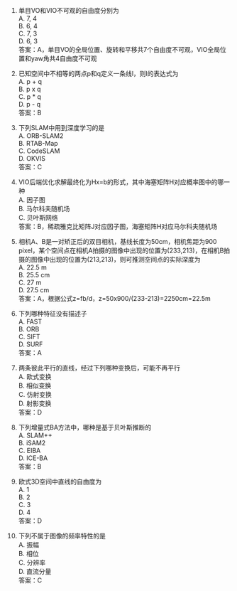 1. 单目VO和VIO不可观的自由度分别为  
A. 7, 4  
B. 6, 4  
C. 7, 3  
D. 6, 3  
答案：A，单目VO的全局位置、旋转和平移共7个自由度不可观，VIO全局位置和yaw角共4自由度不可观  

1. 已知空间中不相等的两点p和q定义一条线l，则l的表达式为  
A. p + q  
B. p x q  
C. p * q  
D. p - q  
答案：B

1. 下列SLAM中用到深度学习的是  
A. ORB-SLAM2  
B. RTAB-Map  
C. CodeSLAM  
D. OKVIS  
答案：C

1. VIO后端优化求解最终化为Hx=b的形式，其中海塞矩阵H对应概率图中的哪一种  
A. 因子图  
B. 马尔科夫随机场  
C. 贝叶斯网络  
答案：B，稀疏雅克比矩阵J对应因子图，海塞矩阵H对应马尔科夫随机场  

1. 相机A、B是一对矫正后的双目相机，基线长度为50cm，相机焦距为900 pixel，某个空间点在相机A拍摄的图像中出现的位置为(233,213)，在相机B拍摄的图像中出现的位置为(213,213)，则可推测空间点的实际深度为  
A. 22.5 m  
B. 25.5 cm  
C. 27 m  
D. 27.5 cm   
答案：A，根据公式z=fb/d，z=50x900/(233-213)=2250cm=22.5m

1. 下列哪种特征没有描述子  
A. FAST  
B. ORB  
C. SIFT  
D. SURF  
答案：A

1. 两条彼此平行的直线，经过下列哪种变换后，可能不再平行  
A. 欧式变换  
B. 相似变换  
C. 仿射变换  
D. 射影变换  
答案：D

1. 下列增量式BA方法中，哪种是基于贝叶斯推断的  
A. SLAM++  
B. iSAM2  
C. EIBA  
D. ICE-BA  
答案：B  

1. 欧式3D空间中直线的自由度为   
A. 1  
B. 2  
C. 3  
D. 4  
答案：D

1. 下列不属于图像的频率特性的是  
A. 振幅  
B. 相位  
C. 分辨率  
D. 直流分量  
答案：C